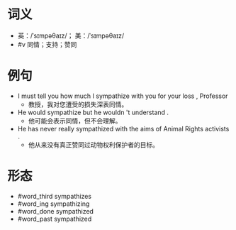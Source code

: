 # 词义
- 英：/ˈsɪmpəθaɪz/； 美：/ˈsɪmpəθaɪz/
- #v 同情；支持；赞同
# 例句
- I must tell you how much I sympathize with you for your loss , Professor
	- 教授，我对您遭受的损失深表同情。
- He would sympathize but he wouldn 't understand .
	- 他可能会表示同情，但不会理解。
- He has never really sympathized with the aims of Animal Rights activists .
	- 他从来没有真正赞同过动物权利保护者的目标。
# 形态
- #word_third sympathizes
- #word_ing sympathizing
- #word_done sympathized
- #word_past sympathized
